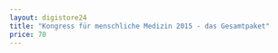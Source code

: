 ```yaml
---
layout: digistore24
title: "Kongress für menschliche Medizin 2015 - das Gesamtpaket"
price: 70
---
```

